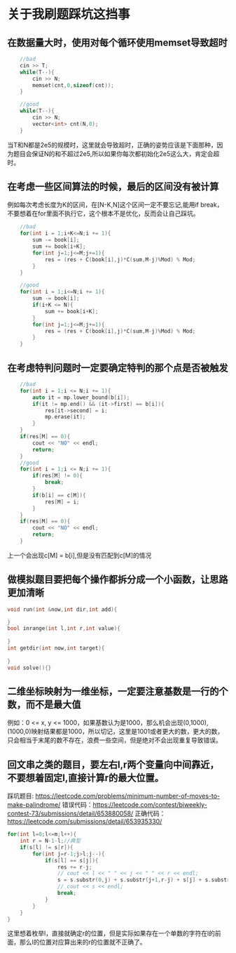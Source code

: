 # 关于我刷题踩坑这挡事

## 在数据量大时，使用对每个循环使用memset导致超时

```cpp
    //bad
    cin >> T;
    while(T--){
        cin >> N;
        memset(cnt,0,sizeof(cnt));
    }

    //good
    while(T--){
        cin >> N;
        vector<int> cnt(N,0);
    }
```

当T和N都是2e5的规模时，这里就会导致超时，正确的姿势应该是下面那种，因为题目会保证N的和不超过2e5,所以如果你每次都初始化2e5这么大，肯定会超时。

## 在考虑一些区间算法的时候，最后的区间没有被计算

例如每次考虑长度为K的区间，在[N-K,N]这个区间一定不要忘记,能用if break，不要想着在for里面不执行它，这个根本不是优化，反而会让自己踩坑。

```cpp
    //bad
    for(int i = 1;i+K<=N;i += 1){   
        sum -= book[i];
        sum += book[i+K];
        for(int j=1;j<=M;j+=1){
            res = (res + C(book[i],j)*C(sum,M-j)%Mod) % Mod;
        }
    }

    //good
    for(int i = 1;i<=N;i += 1){
        sum -= book[i];
        if(i+K <= N){
            sum += book[i+K]; 
        }
        for(int j=1;j<=M;j+=1){
            res = (res + C(book[i],j)*C(sum,M-j)%Mod) % Mod;
        }
    }
```

## 在考虑特判问题时一定要确定特判的那个点是否被触发

```cpp
    //bad
    for(int i = 1;i <= N;i += 1){
        auto it = mp.lower_bound(b[i]);
        if(it != mp.end() && (it->first) == b[i]){
            res[it->second] = i;
            mp.erase(it);
        }
    }
    if(res[M] == 0){
        cout << "NO" << endl;
        return;
    }
    //good
    for(int i = 1;i <= N;i += 1){
        if(res[M] != 0){
            break;
        }
        if(b[i] == c[M]){
            res[M] = i;
        }
    }
    if(res[M] == 0){
        cout << "NO" << endl;
        return;
    }
```

上一个会出现c[M] = b[i],但是没有匹配到c[M]的情况

## 做模拟题目要把每个操作都拆分成一个小函数，让思路更加清晰

```cpp
void run(int &now,int dir,int add){

}
bool inrange(int l,int r,int value){
 
}
int getdir(int now,int target){
 
}
void solve(){}
```

## 二维坐标映射为一维坐标，一定要注意基数是一行的个数，而不是最大值

例如：0 <= x, y <= 1000，如果基数认为是1000，那么机会出现(0,1000),(1000,0)映射结果都是1000，所以切记，这里是1001或者更大的数，更大的数，只会相当于末尾的数不存在，浪费一些空间，但是绝对不会出现重复导致错误。


## 回文串之类的题目，要左右l,r两个变量向中间靠近，不要想着固定l,直接计算r的最大位置。

踩坑题目: https://leetcode.com/problems/minimum-number-of-moves-to-make-palindrome/
错误代码：https://leetcode.com/contest/biweekly-contest-73/submissions/detail/653880058/
正确代码：https://leetcode.com/submissions/detail/653935330/
```cpp
for(int l=0;l<=m;l++){
    int r = N-1-l;//典型
    if(s[l] != s[r]){
        for(int j=r-1;j>l;j--){
            if(s[l] == s[j]){
                res += r-j;
                // cout << l << " " << j << " " << r << endl;
                s = s.substr(0,j) + s.substr(j+1,r-j) + s[j] + s.substr(r+1);
                // cout << s << endl;
                break;
            }
        }
    }
}
```

这里想着枚举l，直接就确定r的位置，但是实际如果存在一个单数的字符在l的前面，那么l的位置对应算出来的r的位置就不正确了。
